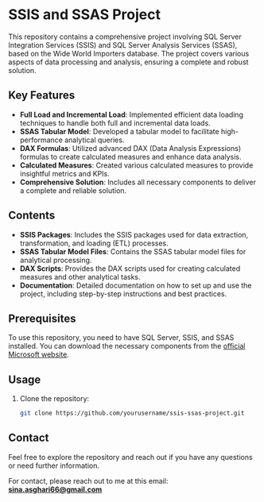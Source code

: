 # SSIS and SSAS Project

This repository contains a comprehensive project involving SQL Server Integration Services (SSIS) and SQL Server Analysis Services (SSAS), based on the Wide World Importers database. The project covers various aspects of data processing and analysis, ensuring a complete and robust solution.

## Key Features

- **Full Load and Incremental Load**: Implemented efficient data loading techniques to handle both full and incremental data loads.
- **SSAS Tabular Model**: Developed a tabular model to facilitate high-performance analytical queries.
- **DAX Formulas**: Utilized advanced DAX (Data Analysis Expressions) formulas to create calculated measures and enhance data analysis.
- **Calculated Measures**: Created various calculated measures to provide insightful metrics and KPIs.
- **Comprehensive Solution**: Includes all necessary components to deliver a complete and reliable solution.

## Contents

- **SSIS Packages**: Includes the SSIS packages used for data extraction, transformation, and loading (ETL) processes.
- **SSAS Tabular Model Files**: Contains the SSAS tabular model files for analytical processing.
- **DAX Scripts**: Provides the DAX scripts used for creating calculated measures and other analytical tasks.
- **Documentation**: Detailed documentation on how to set up and use the project, including step-by-step instructions and best practices.

## Prerequisites

To use this repository, you need to have SQL Server, SSIS, and SSAS installed. You can download the necessary components from the [official Microsoft website](https://www.microsoft.com/en-us/sql-server/sql-server-downloads).

## Usage

1. Clone the repository:
   ```bash
   git clone https://github.com/yourusername/ssis-ssas-project.git

## Contact

Feel free to explore the repository and reach out if you have any questions or need further information.

For contact, please reach out to me at this email: **sina.asghari66@gmail.com**
